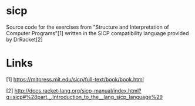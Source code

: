 # sicp

Source code for the exercises from "Structure and Interpretation of Computer Programs"[1] written in the SICP compatibility language provided by DrRacket[2]

# Links

[1] https://mitpress.mit.edu/sicp/full-text/book/book.html

[2] http://docs.racket-lang.org/sicp-manual/index.html?q=sicp#%28part._.Introduction_to_the__lang_sicp_language%29
